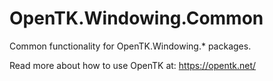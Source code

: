 # OpenTK.Windowing.Common

Common functionality for OpenTK.Windowing.* packages.

Read more about how to use OpenTK at: https://opentk.net/
